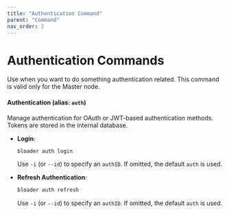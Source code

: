 ```yaml
---
title: "Authentication Command"
parent: "Command"
nav_order: 2
---
```


# Authentication Commands

Use when you want to do something authentication related. This command is valid only for the Master node.

#### Authentication (alias: `auth`)

Manage authentication for OAuth or JWT-based authentication methods. Tokens are stored in the internal database.

- **Login**:
  ```bash
  bloader auth login
  ```
  Use `-i` (or `--id`) to specify an `authID`. If omitted, the default `auth` is used.

- **Refresh Authentication**:
  ```bash
  bloader auth refresh
  ```
  Use `-i` (or `--id`) to specify an `authID`. If omitted, the default `auth` is used.
